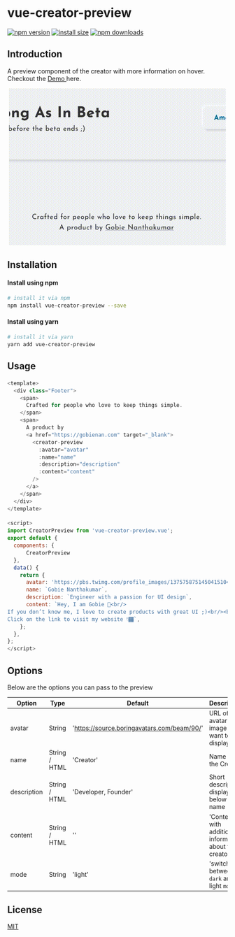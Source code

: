 # vue-creator-preview

[![npm version](https://img.shields.io/npm/v/vue-creator-preview)](https://www.npmjs.org/package/vue-creator-preview)
[![install size](https://packagephobia.now.sh/badge?p=vue-creator-preview)](https://packagephobia.now.sh/result?p=vue-creator-preview)
[![npm downloads](https://img.shields.io/npm/dm/vue-creator-preview.svg?style=flat-square)](http://npm-stat.com/charts.html?package=vue-creator-preview)

## Introduction

A preview component of the creator with more information on hover.
Checkout the <a target="_blank" href="https://7todos.com/"> Demo </a> here.

<p align="center">
    <img src="https://github.com/gobienan/vue-creator-preview/blob/master/assets/images/creator-preview.gif">
</p>

## Installation

#### Install using npm

```bash
# install it via npm
npm install vue-creator-preview --save
```

#### Install using yarn

```bash
# install it via yarn
yarn add vue-creator-preview
```

## Usage

```javascript
<template>
  <div class="Footer">
    <span>
      Crafted for people who love to keep things simple.
    </span>
    <span>
      A product by
      <a href="https://gobienan.com" target="_blank">
        <creator-preview
          :avatar="avatar"
          :name="name"
          :description="description"
          :content="content"
        />
      </a>
    </span>
  </div>
</template>

<script>
import CreatorPreview from 'vue-creator-preview.vue';
export default {
  components: {
      CreatorPreview
  },
  data() {
    return {
      avatar: 'https://pbs.twimg.com/profile_images/1375758751450415104/hV9bKmvf_400x400.jpg',
      name: `Gobie Nanthakumar`,
      description: `Engineer with a passion for UI design`,
      content: `Hey, I am Gobie 👋<br/>
If you don’t know me, I love to create products with great UI ;)<br/><br/>
Click on the link to visit my website 👇🏾`,
    };
  },
};
</script>
```

## Options

Below are the options you can pass to the preview

| **Option**  | **Type**      | **Default**                                 | **Description**                                         |
| ----------- | ------------- | ------------------------------------------- | ------------------------------------------------------- |
| avatar      | String        | 'https://source.boringavatars.com/beam/90/' | URL of the avatar image you want to get displayed       |
| name        | String / HTML | 'Creator'                                   | Name of the Creator                                     |
| description | String / HTML | 'Developer, Founder'                        | Short description displayed below the name              |
| content     | String / HTML | ''                                          | 'Content with additional information about the creator' |
| mode        | String        | 'light'                                     | 'switch between `dark` and light `mode`'                |

## License

[MIT](http://opensource.org/licenses/MIT)
